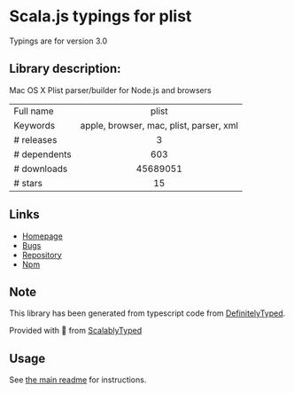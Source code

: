 
# Scala.js typings for plist

Typings are for version 3.0

## Library description:
Mac OS X Plist parser/builder for Node.js and browsers

|                    |                 |
| ------------------ | :-------------: |
| Full name          | plist |
| Keywords           | apple, browser, mac, plist, parser, xml |
| # releases         | 3 |
| # dependents       | 603 |
| # downloads        | 45689051 |
| # stars            | 15 |

## Links
- [Homepage](https://github.com/TooTallNate/node-plist#readme)
- [Bugs](https://github.com/TooTallNate/node-plist/issues)
- [Repository](https://github.com/TooTallNate/node-plist)
- [Npm](https://www.npmjs.com/package/plist)
    


## Note
This library has been generated from typescript code from [DefinitelyTyped](https://definitelytyped.org).

Provided with :purple_heart: from [ScalablyTyped](https://github.com/oyvindberg/ScalablyTyped)

## Usage
See [the main readme](../../readme.md) for instructions.


